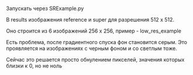Запускать через SRExample.py

В results изображения reference и super для разрешения 512 х 512. 

Оно строится из 6 изображений 256 x 256, пример - low_res_example

Есть проблема, после градиентного спуска фон становится серым. Это проявляется на изображениях с черным фоном и со светлым тоже. 

Сейчас это решается просто обнулением пикселей, значения которых близки к 0, но не ноль
